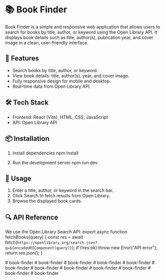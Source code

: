# 📚 Book Finder

Book Finder is a simple and responsive web application that allows users to search for books by title, author, or keyword using the Open Library API. It displays book details such as title, author(s), publication year, and cover image in a clean, user-friendly interface.

## 🚀 Features
- Search books by title, author, or keyword.
- View book details: title, author(s), year, and cover image.
- Fully responsive design for mobile and desktop.
- Real-time data from Open Library API.

## 🛠️ Tech Stack
- Frontend: React (Vite), HTML, CSS, JavaScript
- API: Open Library API

## 📦 Installation


1. Install dependencies
   npm install

2. Run the development server
   npm run dev

## 📄 Usage
1. Enter a title, author, or keyword in the search bar.
2. Click Search to fetch results from Open Library.
3. Browse the displayed book cards.

## 🔍 API Reference
We use the Open Library Search API:
export async function fetchBooks(query) {
  const res = await fetch(`https://openlibrary.org/search.json?q=${encodeURIComponent(query)}`);
  if (!res.ok) throw new Error("API error");
  return res.json();
}

#   b o o k - f i n d e r 
 
 #   b o o k - f i n d e r 
 
 
#   b o o k - f i n d e r  
 #   b o o k - f i n d e r  
 #   b o o k - f i n d e r  
 #   b o o k - f i n d e r  
 #   b o o k - f i n d e r  
 #   b o o k - f i n d e r  
 #   b o o k - f i n d e r  
 #   b o o k - f i n d e r  
 #   b o o k - f i n d e r  
 #   b o o k - f i n d e r  
 